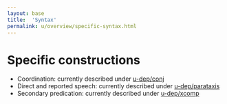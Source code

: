 ```yaml
---
layout: base
title:  'Syntax'
permalink: u/overview/specific-syntax.html
---
```


# Specific constructions

* Coordination: currently described under [u-dep/conj]()
* Direct and reported speech: currently described under [u-dep/parataxis]()
* Secondary predication: currently described under [u-dep/xcomp]()
